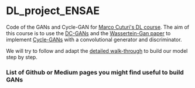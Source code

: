 # DL_project_ENSAE
Code of the GANs and Cycle-GAN for [Marco Cuturi's DL course](https://marcocuturi.net/dl.html). The aim of this course is to use the [DC-GANs](https://arxiv.org/pdf/1511.06434.pdf) and the [Wassertein-Gan paper](https://arxiv.org/pdf/1701.07875.pdf)
to implement [Cycle-GANs](https://junyanz.github.io/CycleGAN/) with a convolutional generator and discriminator. 

We will try to follow and adapt the [detailed walk-through](http://www.cs.toronto.edu/~rgrosse/courses/csc421_2019/assignments/assignment4.pdf) to build our model step by step. 

### List of Github or Medium pages you might find useful to build GANs
